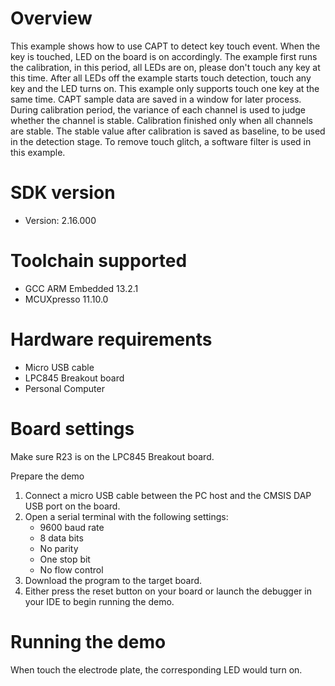 Overview
========
This example shows how to use CAPT to detect key touch event.
When the key is touched, LED on the board is on accordingly.
The example first runs the calibration, in this period, all LEDs
are on, please don't touch any key at this time. After all LEDs off
the example starts touch detection, touch any key and the LED turns on.
This example only supports touch one key at the same time.
CAPT sample data are saved in a window for later process.
During calibration period, the variance of each channel is used to judge
whether the channel is stable. Calibration finished only when all channels
are stable. The stable value after calibration is saved as baseline, to
be used in the detection stage.
To remove touch glitch, a software filter is used in this example.

SDK version
===========
- Version: 2.16.000

Toolchain supported
===================
- GCC ARM Embedded  13.2.1
- MCUXpresso  11.10.0

Hardware requirements
=====================
- Micro USB cable
- LPC845 Breakout board
- Personal Computer

Board settings
==============
Make sure R23 is on the LPC845 Breakout board.

Prepare the demo
1.  Connect a micro USB cable between the PC host and the CMSIS DAP USB port on the board.
2.  Open a serial terminal with the following settings:
    - 9600 baud rate
    - 8 data bits
    - No parity
    - One stop bit
    - No flow control
3.  Download the program to the target board.
4.  Either press the reset button on your board or launch the debugger in your IDE to begin running the demo.

Running the demo
================
When touch the electrode plate, the corresponding LED would turn on.
